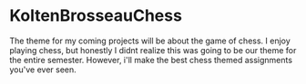 # KoltenBrosseauChess

The theme for my coming projects will be about the game of chess. I enjoy playing chess, but honestly I didnt realize this was going to be our theme for the entire semester. However, i'll make the best chess themed assignments you've ever seen.
